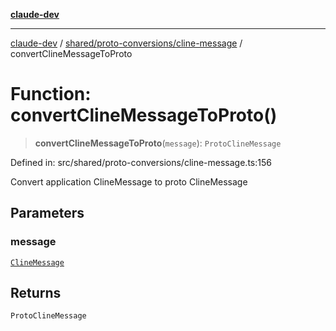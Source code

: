 [**claude-dev**](../../../../README.md)

***

[claude-dev](../../../../README.md) / [shared/proto-conversions/cline-message](../README.md) / convertClineMessageToProto

# Function: convertClineMessageToProto()

> **convertClineMessageToProto**(`message`): `ProtoClineMessage`

Defined in: src/shared/proto-conversions/cline-message.ts:156

Convert application ClineMessage to proto ClineMessage

## Parameters

### message

[`ClineMessage`](../../../ExtensionMessage/interfaces/ClineMessage.md)

## Returns

`ProtoClineMessage`

